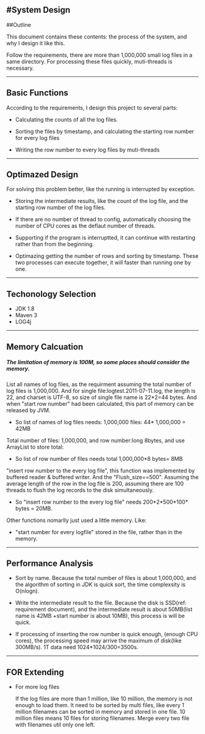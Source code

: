 #System Design
---
##Outline

This document contains these contents: the process of the system, and why I design it like this.

Follow the requirements, there are more than 1,000,000 small log files in a same directory. For processing these files quickly, muti-threads is necessary. 

---


## Basic Functions
According to the requirements, I design this project to several parts:

* Calculating the counts of all the log files.

* Sorting the files by timestamp, and calculating the starting row number for every log files

* Writing the row number to every log files by muti-threads

---
## Optimazed Design

For solving this problem better, like the running is interrupted by exception. 

* Storing the intermediate results, like the count of the log file, and the starting row number of the log files.

* If there are no number of thread to config, automatically choosing the number of CPU cores as the deflaut number of threads.

 * Supporting if the program is interruptted, it can continue with restarting rather than from the beginning. 
 
 * Optimazing getting the number of rows and sorting by timestamp. These two processes can execute together, it will faster than running one by one.
 

---

## Techonology Selection

* JDK 1.8
* Maven 3
* LOG4j

---
## Memory Calcuation

##### The limitation of memory is 100M, so some places should consider the memory.

List all names of log files, as the requirment assuming the total number of log files is 1,000,000. And for single file:logtest.2011-07-11.log, the length is 22, and charset is UTF-8, so size of single file name is 22*2=44 bytes. And when "start row number" had been calculated, this part of memory can be released by JVM.

*  So list of names of log files needs: 1,000,000 files: 44* 1,000,000 = 42MB

Total number of files: 1,000,000, and row number:long 8bytes, and use ArrayList to store total: 

* So list of row number of files needs total 1,000,000*8 bytes=  8MB

"insert row number to the every log file", this function was implemented by buffered reader & buffered writer. And the "Flush_size==500". Assuming the average length of the  row in the log file is 200, assuming there are 100 threads to flush the log records to the disk simultaneously. 

* So "insert row number to the every log file" needs 200\*2\*500\*100\* bytes = 20MB. 

Other functions nomarlly just used a little memory. Like:

* "start number for every logfile" stored in the file, rather than in the memory. 

---
## Performance Analysis

* Sort by name. Because the total number of files is about 1,000,000, and the algorithm of sorting in JDK is quick sort, the time complexsity is O(nlogn).
* Write the intermediate result to the file. Because the disk is SSD(ref: requirement document), and the intermediate result is about 50MB(list name is 42MB +start number is about 10MB), this process is will be quick.

* If processing of inserting the row number is quick enough, (enough CPU cores), the processing speed may arrive the maximum of disk(like 300MB/s). 1T data need 1024*1024/300=3500s.

---
## FOR Extending
* For more log files

	If the log files are more than 1 million, like 10 million, the memory is not enough to load them. It need to be sorted by multi files, like every 1 million filenames can be sorted in memory and stored in one file. 10 million files means 10 files for storing filenames. Merge every two file with filenames util only one left. 




